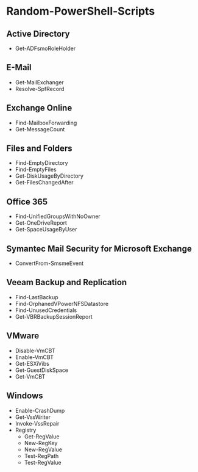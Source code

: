 # Random-PowerShell-Scripts

<h2>Active Directory</h2>

- Get-ADFsmoRoleHolder

<h2>E-Mail</h2>

- Get-MailExchanger
- Resolve-SpfRecord

<h2>Exchange Online</h2>

- Find-MailboxForwarding
- Get-MessageCount

<h2>Files and Folders</h2>

- Find-EmptyDirectory
- Find-EmptyFiles
- Get-DiskUsageByDirectory
- Get-FilesChangedAfter

<h2>Office 365</h2>

- Find-UnifiedGroupsWithNoOwner
- Get-OneDriveReport
- Get-SpaceUsageByUser

<h2>Symantec Mail Security for Microsoft Exchange</h2>

- ConvertFrom-SmsmeEvent

<h2>Veeam Backup and Replication</h2>

- Find-LastBackup
- Find-OrphanedVPowerNFSDatastore
- Find-UnusedCredentials
- Get-VBRBackupSessionReport

<h2>VMware</h2>

- Disable-VmCBT
- Enable-VmCBT
- Get-ESXiVibs
- Get-GuestDiskSpace
- Get-VmCBT

<h2>Windows</h2>

- Enable-CrashDump
- Get-VssWriter
- Invoke-VssRepair
- Registry
    - Get-RegValue
    - New-RegKey
    - New-RegValue
    - Test-RegPath
    - Test-RegValue